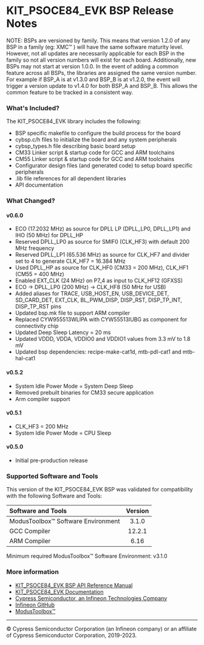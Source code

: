 # KIT_PSOCE84_EVK BSP Release Notes


NOTE: BSPs are versioned by family. This means that version 1.2.0 of any BSP in a family (eg: XMC™ ) will have the same software maturity level. However, not all updates are necessarily applicable for each BSP in the family so not all version numbers will exist for each board. Additionally, new BSPs may not start at version 1.0.0. In the event of adding a common feature across all BSPs, the libraries are assigned the same version number. For example if BSP_A is at v1.3.0 and BSP_B is at v1.2.0, the event will trigger a version update to v1.4.0 for both BSP_A and BSP_B. This allows the common feature to be tracked in a consistent way.

### What's Included?
The KIT_PSOCE84_EVK library includes the following:
* BSP specific makefile to configure the build process for the board
* cybsp.c/h files to initialize the board and any system peripherals
* cybsp_types.h file describing basic board setup
* CM33 Linker script & startup code for GCC and ARM toolchains
* CM55 Linker script & startup code for GCC and ARM toolchains
* Configurator design files (and generated code) to setup board specific peripherals
* .lib file references for all dependent libraries
* API documentation

### What Changed?
#### v0.6.0
* ECO (17.2032 MHz) as source for DPLL LP (DPLL_LP0, DPLL_LP1) and IHO (50 MHz) for DPLL_HP
* Reserved DPLL_LP0 as source for SMIF0 (CLK_HF3) with default 200 MHz frequency
* Reserved DPLL_LP1 (65.536 MHz) as source for CLK_HF7 and divider set to 4 to generate CLK_HF7 = 16.384 MHz
* Used DPLL_HP as source for CLK_HF0 (CM33 = 200 MHz), CLK_HF1 (CM55 = 400 MHz)
* Enabled EXT_CLK (24 MHz) on P7_4 as input to CLK_HF12 (GFXSS)
* ECO -> DPLL_LP0 (200 MHz) -> CLK_HF8 (50 MHz for USB)
* Added aliases for TRACE, USB_HOST_EN, USB_DEVICE_DET, SD_CARD_DET, EXT_CLK, BL_PWM_DISP, DISP_RST, DISP_TP_INT, DISP_TP_RST pins
* Updated bsp.mk file to support ARM compiler
* Replaced CYW955513WLIPA with CYW55513IUBG as component for connectivity chip
* Updated Deep Sleep Latency = 20 ms
* Updated VDDD, VDDA, VDDIO0 and VDDIO1 values from 3.3 mV to 1.8 mV
* Updated bsp dependencies: recipe-make-cat1d, mtb-pdl-cat1 and mtb-hal-cat1
#### v0.5.2
* System Idle Power Mode = System Deep Sleep
* Removed prebuilt binaries for CM33 secure application
* Arm compiler support
#### v0.5.1
* CLK_HF3 = 200 MHz
* System Idle Power Mode = CPU Sleep
#### v0.5.0
* Initial pre-production release

### Supported Software and Tools
This version of the KIT_PSOCE84_EVK BSP was validated for compatibility with the following Software and Tools:

| Software and Tools                        | Version |
| :---                                      | :----:  |
| ModusToolbox™ Software Environment        | 3.1.0   |
| GCC Compiler                              | 12.2.1  |
| ARM Compiler                              | 6.16    |

Minimum required ModusToolbox™ Software Environment: v3.1.0

### More information
* [KIT_PSOCE84_EVK BSP API Reference Manual][api]
* [KIT_PSOCE84_EVK Documentation](https://www.infineon.com/cms/en/product/evaluation-boards/placeholder/)
* [Cypress Semiconductor, an Infineon Technologies Company](http://www.cypress.com)
* [Infineon GitHub](https://github.com/infineon)
* [ModusToolbox™](https://www.cypress.com/products/modustoolbox-software-environment)

[api]: https://infineon.github.io/TARGET_KIT_PSOCE84_EVK/html/modules.html

---
© Cypress Semiconductor Corporation (an Infineon company) or an affiliate of Cypress Semiconductor Corporation, 2019-2023.